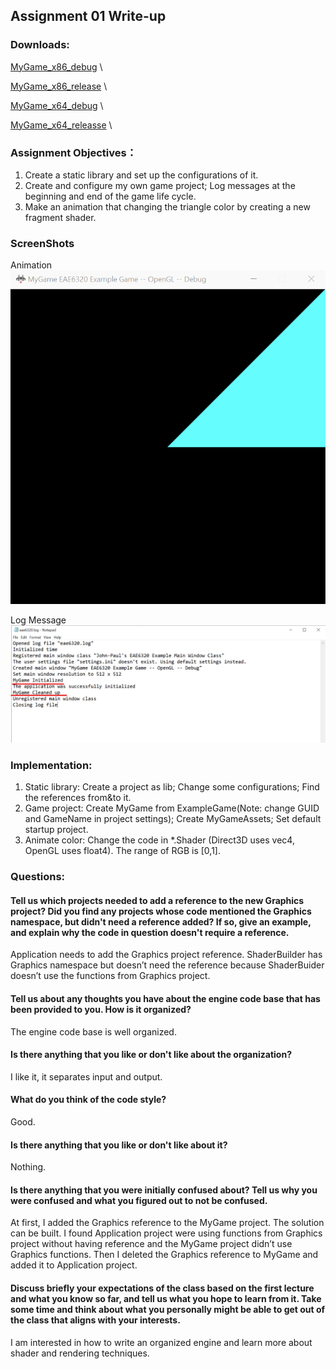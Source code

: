 ## Assignment 01 Write-up

### Downloads:
[MyGame_x86_debug](https://github.com/XingnanChen/Engineer2/raw/master/Assignment01/MyGame_x86_debug.zip)  \

[MyGame_x86_release](https://github.com/XingnanChen/Engineer2/raw/master/Assignment01/MyGame_x86_release.zip)  \

[MyGame_x64_debug](https://github.com/XingnanChen/Engineer2/raw/master/Assignment01/MyGame_x64_debug.zip)  \

[MyGame_x64_releasse](https://github.com/XingnanChen/Engineer2/raw/master/Assignment01/MyGame_x64_release.zip)  \


### Assignment Objectives：
1. Create a static library and set up the configurations of it.
2. Create and configure my own game project; Log messages at the beginning and end of the game life cycle.
3. Make an animation that changing the triangle color by creating a new fragment shader.

### ScreenShots 
Animation  
![Image](Assignment01/AnimateColor.gif)  

Log Message  
![Image](Assignment01/LogPic.png)  

### Implementation:
1. Static library: Create a project as lib; Change some configurations; Find the references from&to it.
2. Game project: Create MyGame from ExampleGame(Note: change GUID and GameName in project settings); Create MyGameAssets; Set default startup project.
3. Animate color: Change the code in *.Shader (Direct3D uses vec4, OpenGL uses float4). The range of RGB is [0,1].   

### Questions:
#### Tell us which projects needed to add a reference to the new Graphics project? Did you find any projects whose code mentioned the Graphics namespace, but didn't need a reference added? If so, give an example, and explain why the code in question doesn't require a reference. 
Application needs to add the Graphics project reference.
ShaderBuilder has Graphics namespace but doesn’t need the reference because ShaderBuider doesn’t use the functions from Graphics project.

#### Tell us about any thoughts you have about the engine code base that has been provided to you. How is it organized?  
The engine code base is well organized. 

#### Is there anything that you like or don't like about the organization? 
I like it, it separates input and output. 

#### What do you think of the code style?
Good.

#### Is there anything that you like or don't like about it?
Nothing.

#### Is there anything that you were initially confused about? Tell us why you were confused and what you figured out to not be confused. 
At first, I added the Graphics reference to the MyGame project. The solution can be built. I found Application project were using functions from Graphics project without having reference and the MyGame project didn’t use Graphics functions. Then I deleted the Graphics reference to MyGame and added it to Application project.

#### Discuss briefly your expectations of the class based on the first lecture and what you know so far, and tell us what you hope to learn from it. Take some time and think about what you personally might be able to get out of the class that aligns with your interests.
I am interested in how to write an organized engine and learn more about shader and rendering techniques. 

